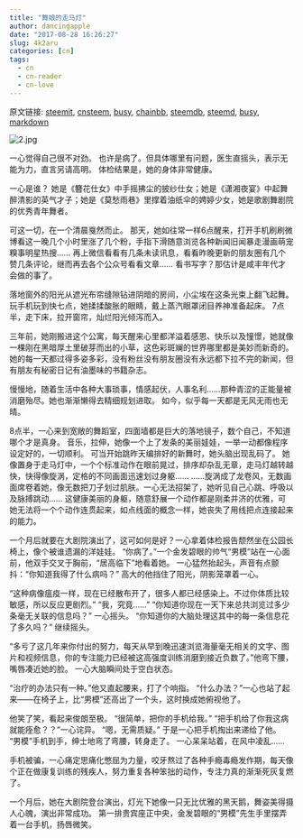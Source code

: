 ```yaml
---
title: "舞娘的走马灯"
author: dancingapple
date: "2017-08-28 16:26:27"
slug: 4k2aru
categories: [cn]
tags: 
  - cn
  - cn-reader
  - cn-love
---
```


原文链接: [steemit](https://steemit.com), [cnsteem](https://cnsteem.com), [busy](https://busy.org), [chainbb](https://chainbb.com), [steemdb](https://steemdb.com), [steemd](https://steemd.com), [busy](https://busy.org), [markdown](https://raw.githubusercontent.com/pzhaonet/steem_dancingapple/master/content/post/4k2aru.md)

![2.jpg](https://steemitimages.com/DQmeie4XMMpkSefh6hirjvdEP9o9eeUV9LHJwCBLizgzSsG/2.jpg)


一心觉得自己很不对劲。
也许是病了。但具体哪里有问题，医生直摇头，表示无能为力，直言另请高明。
体检结果是，她的身体非常健康。

一心是谁？
她是《簪花仕女》中手摇拂尘的披纱仕女；她是《潇湘夜宴》中起舞醉清影的英气才子；她是《莫愁雨巷》里撑着油纸伞的娉婷少女，她是歌剧舞剧院的优秀青年舞者。

可这一切，在一个清晨戛然而止。
那天，她如往常一样6点醒来，打开手机刷刷微博看这一晚几个小时里涨了几个粉，手指下滑随意浏览各种新闻旧闻暴走漫画萌宠糗事明星热搜……
再上微信看看有几条未读讯息，看看昨晚更新的朋友圈有几个赞几条评论，继而再去各个公众号看看文章……
看书写字？那估计是咸丰年代才会做的事了。

落地窗外的阳光从遮光布帘缝隙钻进阴暗的房间，小尘埃在这条光束上翻飞起舞。
玩手机玩到快七点，她揉揉酸胀的眼睛，戴上蒸汽眼罩闭目养神准备起床。
7点半，走下床，拉开窗帘，灿烂阳光倾泻而入。

三年前，她刚搬进这个公寓，每天醒来心里都洋溢着感恩、快乐以及憧憬，她就像一棵刚在黑暗厚土里破芽而出的小草，这色彩斑斓的世界哪里都是美妙而新奇的。
她的每一天都过得多姿多彩，没有粉丝没有朋友圈没有永远都下拉不完的新闻，但有朋友有秘密日记有油墨味的书籍杂志。

慢慢地，随着生活中各种大事琐事，情感起伏，人事名利……那种青涩的正能量被消磨殆尽。她也渐渐懒得去精细规划进取。
如今，似乎每一天都是无风无雨也无晴。

8点半，一心来到宽敞的舞蹈室，四面墙都是巨大的落地镜子，数个自己，不知道哪个才是真身。
音乐，拉伸，她像一个上了发条的美丽娃娃，一举一动都像程序设定好的，一切顺利。
可当开始跳昨天编排好的新舞时，她头脑出现乱码了。
她像置身于走马灯中，一个个标准动作在眼前晃过，排序却杂乱无章，走马灯越转越快，快得像旋涡，定格的不同画面迅速划过身躯……
……旋涡成了龙卷风，无数画面席卷着她，像无数把刀子划过肌肤。一心无法招架了，她听见自己心跳、呼吸以及脉搏跳动……
这健康美丽的身躯，随意舒展一个动作都是刚柔并济的优雅，可她无法将一个个动作连贯起来，如点线面的概念一样，她丧失了用线把点连接起来的能力。

一个月后就要在大剧院演出了，这可如何是好？一心拿着体检报告颓然坐在公园长椅上，像个被谁遗漏的洋娃娃。
“你病了。”一个金发碧眼的帅气“男模”站在一心面前，他双手交叉于胸前，“居高临下”地看着她。
一心猛然抬起头，声音有点颤抖：“你知道我得了什么病吗？”
高大的他挡住了阳光，阴影笼罩着一心。

“这种病像瘟疫一样，现在已经散布开了，很多人都已经感染上。不过你体质比较敏感，所以反应更剧烈。”
“我，究竟……”
“你知道你现在一天下来总共浏览过多少条毫无关联的信息吗？”
一心摇头。
“你知道你的大脑处理这其中的每一条信息花了多久吗？”
继续摇头。

“多亏了这几年来你付出的努力，每天从早到晚迅速浏览海量毫无相关的文字、图片和视频信息，你的专注能力已经被这高强度训练消磨到接近负数了。”他弯下腰，嘴唇凑近她的脸。
一心大脑瞬间处于空白状态。

“治疗的办法只有一种。”他又直起腰来，打了个响指。
“什么办法？”一心也站了起来——在椅子上，比“男模”还高出了一个头，这时换成她俯视他了。

他笑了笑，看起来俊朗至极。
“很简单，把你的手机给我。”
“把手机给了你我这病就能痊愈？？”一心诧异。
“嗯，无需质疑。”
于是一心把手机掏出来递给了他。
“男模”手机到手，绅士地弯了弯腰，转身走了。
一心呆呆站着，在风中凌乱……


手机被骗，一心痛定思痛化憋屈为力量，咬牙熬过了各种手瘾毒瘾发作期，每天像个正在做康复训练的残疾人，努力重复各种笨拙的动作，专注力真的渐渐死灰复燃了。

一个月后，她在大剧院登台演出，灯光下她像一只无比优雅的黑天鹅，舞姿美得摄人心魄，演出非常成功。
第一排贵宾座正中央，金发碧眼的“男模”先生手里摆弄着一台手机，扬唇微笑。
